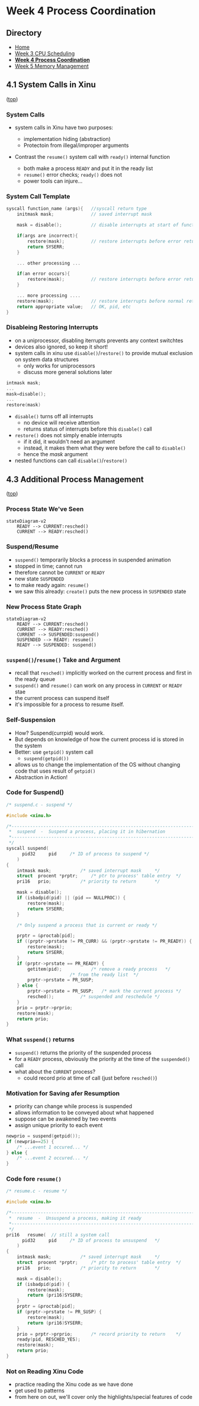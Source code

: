 # Week 4 Process Coordination

## Directory 

- [Home](/README.md#table-of-contents)
- [Week 3 CPU Scheduling](/week3/README.md#week-3-cpu-scheduling)
- **[Week 4 Process Coordination](/week4/README.md#week-4-process-coordination)**
- [Week 5 Memory Management](/week5/README.md#week-5-memory-management)

## 4.1 System Calls in Xinu
([top](#directory))

### System Calls
- system calls in Xinu have two purposes:
  - implementation hiding (abstraction)
  - Protectoin from illegal/improper arguments

- Contrast the `resume()` system call with `ready()` internal function
  - both make a process `READY` and put it in the ready list
  - `resume()` error checks; `ready()` does not
  - power tools can injure...

### System Call Template

```c
syscall function_name (args){   //syscall return type
    initmask mask;              // saved interrupt mask

    mask = disable();           // disable interrupts at start of function

    if(args are incorrect){
        restore(mask);          // restore interrupts before error return
        return SYSERR;
    }

    ... other processing ...

    if(an error occurs){
        restore(mask);          // restore interrupts before error return
    }

    ... more processing ....
    restore(mask);              // restore interrupts before normal return
    return appropriate value;   // OK, pid, etc
}
```

### Disableing Restoring Interrupts

- on a uniprocessor, disabling iterrupts prevents any context switchtes
- devices also ignored, so keep it short!
- system calls in xinu use `disable()`/`restore()` to provide mutual exclusion on system data structures
  - only works for uniprocessors
  - discuss more general solutions later

```c
intmask mask;
...
mask=disable();
...
restore(mask)
```

- `disable()` turns off all interrupts
  - no device will receive attention
  - returns status of interrupts before this `disable()` call
- `restore()` does not simply enable interrupts
  - if it did, it wouldn't need an argument
  - instead, it makes them what they were before the call to `disable()`
  - hence the *mask* argument
- nested functions can call `disable()`/`restore()`

## 4.3 Additional Process Management
([top](#directory))

### Process State We've Seen
```mermaid
stateDiagram-v2
    READY --> CURRENT:resched()
    CURRENT --> READY:resched()
```

### Suspend/Resume
- `suspend()` temporarily blocks a process in suspended animation
- stopped in time; cannot run
- therefore cannot be `CURRENT` or `READY`
- new state `SUSPENDED`
- to make ready again: `resume()`
- we saw this already: `create()` puts the new process in `SUSPENDED` state


### New Process State Graph

```mermaid
stateDiagram-v2
    READY --> CURRENT:resched()
    CURRENT --> READY:resched()
    CURRENT --> SUSPENDED:suspend()
    SUSPENDED --> READY: resume()
    READY --> SUSPENDED: suspend()
```

### `suspend()`/`resume()` Take and Argument
- recall that `resched()` implicitly worked on the current process and first in the ready queue
- `suspend()` and `resume()` can work on any process in `CURRENT` or `READY` stae
- the current process can suspend itself
- it's impossible for a process to resume itself.

### Self-Suspension
- How? Suspend(currpid) would work.
- But depends on knowledge of how the current process id is stored in the system
- Better: use `getpid()` system call
  - `suspend(getpid())`
- allows us to change the implementation of the OS without changing code that uses result of `getpid()`
- Abstraction in Action!


### Code for Suspend()

```c
/* suspend.c - suspend */

#include <xinu.h>

/*------------------------------------------------------------------------
 *  suspend  -  Suspend a process, placing it in hibernation
 *------------------------------------------------------------------------
 */
syscall	suspend(
	  pid32		pid		/* ID of process to suspend	*/
	)
{
	intmask	mask;			/* saved interrupt mask		*/
	struct	procent *prptr;		/* ptr to process' table entry	*/
	pri16	prio;			/* priority to return		*/

	mask = disable();
	if (isbadpid(pid) || (pid == NULLPROC)) {
		restore(mask);
		return SYSERR;
	}

	/* Only suspend a process that is current or ready */

	prptr = &proctab[pid];
	if ((prptr->prstate != PR_CURR) && (prptr->prstate != PR_READY)) {
		restore(mask);
		return SYSERR;
	}
	if (prptr->prstate == PR_READY) {
		getitem(pid);		    /* remove a ready process	*/
					    /* from the ready list	*/
		prptr->prstate = PR_SUSP;
	} else {
		prptr->prstate = PR_SUSP;   /* mark the current process	*/
		resched();		    /* suspended and reschedule	*/
	}
	prio = prptr->prprio;
	restore(mask);
	return prio;
}
```

### What `suspend()` returns
- `suspend()` returns the priority of the suspended process
- for a `READY` process, obviously the priority at the time of the `suspended()` call
- what about the `CURRENT` process?
  - could record prio at time of call (just before `resched()`)

### Motivation for Saving afer Resumption
- priority can change while process is suspended
- allows information to be conveyed about what happened
- suppose can be awakened by two events
- assign unique priority to each event

```c
newprio = suspend(getpid());
if (newprio==25) {
    /* ...event 1 occured... */
} else {
    /* ...event 2 occured... */
}
```

### Code fore `resume()`

```c
/* resume.c - resume */

#include <xinu.h>

/*------------------------------------------------------------------------
 *  resume  -  Unsuspend a process, making it ready
 *------------------------------------------------------------------------
 */
pri16	resume(  // still a system call
	  pid32		pid		/* ID of process to unsuspend	*/
	)
{
	intmask	mask;			/* saved interrupt mask		*/
	struct	procent *prptr;		/* ptr to process' table entry	*/
	pri16	prio;			/* priority to return		*/

	mask = disable();
	if (isbadpid(pid)) {
		restore(mask);
		return (pri16)SYSERR;
	}
	prptr = &proctab[pid];
	if (prptr->prstate != PR_SUSP) {
		restore(mask);
		return (pri16)SYSERR;
	}
	prio = prptr->prprio;		/* record priority to return	*/
	ready(pid, RESCHED_YES);
	restore(mask);
	return prio;
}
```

### Not on Reading Xinu Code
- practice reading the Xinu code as we have done
- get used to patterns
- from here on out, we'll cover only the highlights/special features of code
